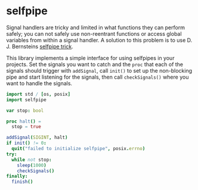 selfpipe
========

Signal handlers are tricky and limited in what functions they can perform
safely; you can not safely use non-reentrant functions or access global
variables from within a signal handler. A solution to this problem is to use
D. J. Bernsteins [selfpipe trick](https://cr.yp.to/docs/selfpipe.html).

This library implements a simple interface for using selfpipes in your projects.
Set the signals you want to catch and the `proc` that each of the signals should
trigger with `addSignal`, call `init()` to set up the non-blocking pipe and
start listening for the signals, then call `checkSignals()` where you want to
handle the signals.

```nim
import std / [os, posix]
import selfpipe

var stop: bool

proc halt() =
  stop = true

addSignal(SIGINT, halt)
if init() != 0:
  quit("failed to initialize selfpipe", posix.errno)
try:
  while not stop:
    sleep(1000)
    checkSignals()
finally:
  finish()
```
